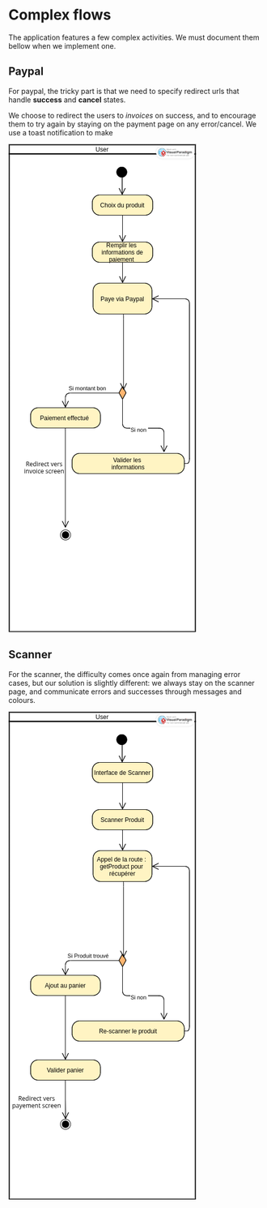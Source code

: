 # Complex flows

The application features a few complex activities. We must document them bellow when we implement one.

## Paypal

For paypal, the tricky part is that we need to specify redirect urls that handle **success** and **cancel** states.

We choose to redirect the users to *invoices* on success, and to encourage them to try again by staying on the payment page on any error/cancel. We use a toast notification to make 

![Paypal flowchart](./assets/paypal.png)

## Scanner

For the scanner, the difficulty comes once again from managing error cases, but our solution is slightly different: we always stay on the scanner page, and communicate errors and successes through messages and colours.

![Scanner flowchart](./assets/scanner.png)